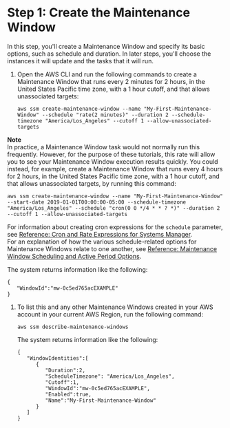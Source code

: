 # Step 1: Create the Maintenance Window<a name="mw-cli-tutorial-create-mw"></a>

In this step, you'll create a Maintenance Window and specify its basic options, such as schedule and duration\. In later steps, you'll choose the instances it will update and the tasks that it will run\.

1. Open the AWS CLI and run the following commands to create a Maintenance Window that runs every 2 minutes for 2 hours, in the United States Pacific time zone, with a 1 hour cutoff, and that allows unassociated targets:

   ```
   aws ssm create-maintenance-window --name "My-First-Maintenance-Window" --schedule "rate(2 minutes)" --duration 2 --schedule-timezone "America/Los_Angeles" --cutoff 1 --allow-unassociated-targets
   ```
**Note**  
In practice, a Maintenance Window task would not normally run this frequently\. However, for the purpose of these tutorials, this rate will allow you to see your Maintenance Window execution results quickly\. You could instead, for example, create a Maintenance Window that runs every 4 hours for 2 hours, in the United States Pacific time zone, with a 1 hour cutoff, and that allows unassociated targets, by running this command:  

   ```
   aws ssm create-maintenance-window --name "My-First-Maintenance-Window" --start-date 2019-01-01T00:00:00-05:00 --schedule-timezone "America/Los_Angeles" --schedule "cron(0 0 */4 * * ? *)" --duration 2 --cutoff 1 --allow-unassociated-targets
   ```
For information about creating cron expressions for the `schedule` parameter, see [Reference: Cron and Rate Expressions for Systems Manager](reference-cron-and-rate-expressions.md)\.  
For an explanation of how the various schedule\-related options for Maintenance Windows relate to one another, see [Reference: Maintenance Window Scheduling and Active Period Options](reference-maintenance-windows-schedule-options.md)\.

   The system returns information like the following:

   ```
   {
      "WindowId":"mw-0c5ed765acEXAMPLE"
   }
   ```

1. To list this and any other Maintenance Windows created in your AWS account in your current AWS Region, run the following command:

   ```
   aws ssm describe-maintenance-windows
   ```

   The system returns information like the following:

   ```
   {
      "WindowIdentities":[
         {
            "Duration":2,
            "ScheduleTimezone": "America/Los_Angeles",
            "Cutoff":1,
            "WindowId":"mw-0c5ed765acEXAMPLE",
            "Enabled":true,
            "Name":"My-First-Maintenance-Window"
         }
      ]
   }
   ```